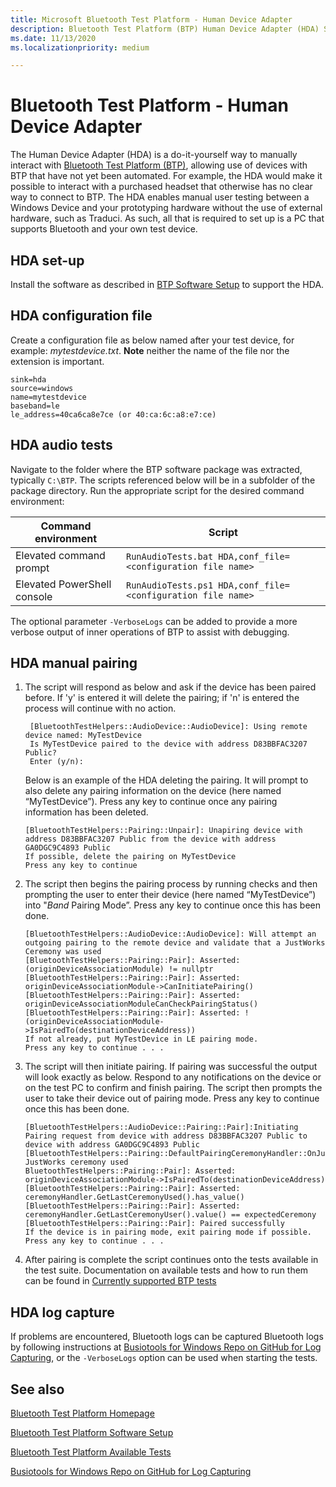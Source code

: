 ```yaml
---
title: Microsoft Bluetooth Test Platform - Human Device Adapter
description: Bluetooth Test Platform (BTP) Human Device Adapter (HDA) Setup and Pairing 
ms.date: 11/13/2020
ms.localizationpriority: medium

---
```


# Bluetooth Test Platform - Human Device Adapter

The Human Device Adapter (HDA) is a do-it-yourself way to manually interact with [Bluetooth Test Platform (BTP)](testing-BTP-Overview.md), allowing use of devices with BTP that have not yet been automated. For example, the HDA would make it possible to interact with a purchased headset that otherwise has no clear way to connect to BTP. The HDA enables manual user testing between a Windows Device and your prototyping hardware without the use of external hardware, such as Traduci. As such, all that is required to set up is a PC that supports Bluetooth and your own test device.  

## HDA set-up

Install the software as described in [BTP Software Setup](testing-BTP-setup.md#software-setup) to support the HDA.

## HDA configuration file

Create a configuration file as below named after your test device, for example: *mytestdevice.txt*. **Note** neither the name of the file nor the extension is important.

```console
sink=hda
source=windows
name=mytestdevice
baseband=le
le_address=40ca6ca8e7ce (or 40:ca:6c:a8:e7:ce)
```

## HDA audio tests

Navigate to the folder where the BTP software package was extracted, typically `C:\BTP`. The scripts referenced below will be in a subfolder of the package directory. Run the appropriate script for the desired command environment:

| Command environment | Script |
| --- | --- |
| Elevated command prompt | `RunAudioTests.bat HDA,conf_file=<configuration file name>` |
| Elevated PowerShell console | `RunAudioTests.ps1 HDA,conf_file=<configuration file name>` |

The optional parameter `-VerboseLogs` can be added to provide a more verbose output of inner operations of BTP to assist with debugging.

## HDA manual pairing

1. The script will respond as below and ask if the device has been paired before. If 'y' is entered it will delete the pairing; if 'n' is entered the process will continue with no action.

    ```console
     [BluetoothTestHelpers::AudioDevice::AudioDevice]: Using remote device named: MyTestDevice
     Is MyTestDevice paired to the device with address D83BBFAC3207 Public?
     Enter (y/n):
    ```

    Below is an example of the HDA deleting the pairing. It will prompt to also delete any pairing information on the device (here named “MyTestDevice”). Press any key to continue once any pairing information has been deleted.

    ```console
    [BluetoothTestHelpers::Pairing::Unpair]: Unapiring device with address D83BBFAC3207 Public from the device with address GA0DGC9C4893 Public
    If possible, delete the pairing on MyTestDevice
    Press any key to continue
    ```

2. The script then begins the pairing process by running checks and then prompting the user to enter their device (here named “MyTestDevice”) into "*Band* Pairing Mode”. Press any key to continue once this has been done.

    ```console
    [BluetoothTestHelpers::AudioDevice::AudioDevice]: Will attempt an outgoing pairing to the remote device and validate that a JustWorks Ceremony was used
    [BluetoothTestHelpers::Pairing::Pair]: Asserted: (originDeviceAssociationModule) != nullptr
    [BluetoothTestHelpers::Pairing::Pair]: Asserted: originDeviceAssociationModule->CanInitiatePairing()
    [BluetoothTestHelpers::Pairing::Pair]: Asserted: originDeviceAssociationModuleCanCheckPairingStatus()
    [BluetoothTestHelpers::Pairing::Pair]: Asserted: !(originDeviceAssociationModule->IsPairedTo(destinationDeviceAddress))
    If not already, put MyTestDevice in LE pairing mode.
    Press any key to continue . . .
    ```

3. The script will then initiate pairing. If pairing was successful the output will look exactly as below. Respond to any notifications on the device or on the test PC to confirm and finish pairing. The script then prompts the user to take their device out of pairing mode. Press any key to continue once this has been done.

    ```console
    [BluetoothTestHelpers::AudioDevice::Pairing::Pair]:Initiating Pairing request from device with address D83BBFAC3207 Public to device with address GA0DGC9C4893 Public
    [BluetoothTestHelpers::Pairing::DefaultPairingCeremonyHandler::OnJustWorks]: JustWorks ceremony used
    BluetoothTestHelpers::Pairing::Pair]: Asserted: originDeviceAssociationModule->IsPairedTo(destinationDeviceAddress)
    [BluetoothTestHelpers::Pairing::Pair]: Asserted: ceremonyHandler.GetLastCeremonyUsed().has_value()
    [BluetoothTestHelpers::Pairing::Pair]: Asserted: ceremonyHandler.GetLastCeremonyUser().value() == expectedCeremony
    [BluetoothTestHelpers::Pairing::Pair]: Paired successfully
    If the device is in pairing mode, exit pairing mode if possible.
    Press any key to continue . . .
    ```

4. After pairing is complete the script continues onto the tests available in the test suite. Documentation on available tests and how to run them can be found in [Currently supported BTP tests](testing-BTP-Tests.md)

## HDA log capture

If problems are encountered, Bluetooth logs can be captured Bluetooth logs by following instructions at [Busiotools for Windows Repo on GitHub for Log Capturing](https://github.com/Microsoft/busiotools/tree/master/bluetooth/tracing), or the `-VerboseLogs` option can be used when starting the tests.

## See also

[Bluetooth Test Platform Homepage](testing-BTP-Overview.md)

[Bluetooth Test Platform Software Setup](testing-BTP-setup.md#software-setup)

[Bluetooth Test Platform Available Tests](testing-btp-tests.md)

[Busiotools for Windows Repo on GitHub for Log Capturing](https://github.com/Microsoft/busiotools/tree/master/bluetooth/tracing)
